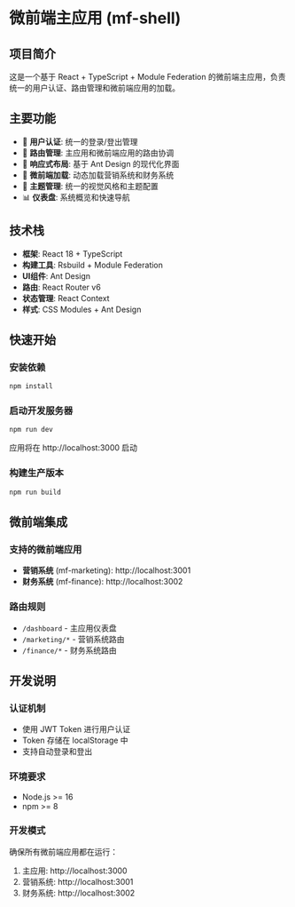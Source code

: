 # 微前端主应用 (mf-shell)

## 项目简介

这是一个基于 React + TypeScript + Module Federation 的微前端主应用，负责统一的用户认证、路由管理和微前端应用的加载。

## 主要功能

- 🔐 **用户认证**: 统一的登录/登出管理
- 🧭 **路由管理**: 主应用和微前端应用的路由协调
- 📱 **响应式布局**: 基于 Ant Design 的现代化界面
- 🔄 **微前端加载**: 动态加载营销系统和财务系统
- 🎨 **主题管理**: 统一的视觉风格和主题配置
- 📊 **仪表盘**: 系统概览和快速导航

## 技术栈

- **框架**: React 18 + TypeScript
- **构建工具**: Rsbuild + Module Federation
- **UI组件**: Ant Design
- **路由**: React Router v6
- **状态管理**: React Context
- **样式**: CSS Modules + Ant Design

## 快速开始

### 安装依赖
```bash
npm install
```

### 启动开发服务器
```bash
npm run dev
```

应用将在 http://localhost:3000 启动

### 构建生产版本
```bash
npm run build
```

## 微前端集成

### 支持的微前端应用
- **营销系统** (mf-marketing): http://localhost:3001
- **财务系统** (mf-finance): http://localhost:3002

### 路由规则
- `/dashboard` - 主应用仪表盘
- `/marketing/*` - 营销系统路由
- `/finance/*` - 财务系统路由

## 开发说明

### 认证机制
- 使用 JWT Token 进行用户认证
- Token 存储在 localStorage 中
- 支持自动登录和登出

### 环境要求
- Node.js >= 16
- npm >= 8

### 开发模式
确保所有微前端应用都在运行：
1. 主应用: http://localhost:3000
2. 营销系统: http://localhost:3001
3. 财务系统: http://localhost:3002
